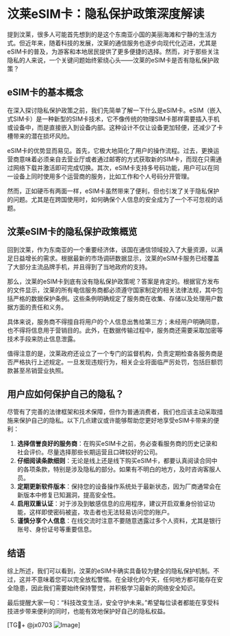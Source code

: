 # 汶莱eSIM卡：隐私保护政策深度解读

提到汶莱，很多人可能首先想到的是这个东南亚小国的美丽海滩和宁静的生活方式。但近年来，随着科技的发展，汶莱的通信服务也逐步向现代化迈进，尤其是eSIM卡的普及，为游客和本地居民提供了更多便捷的选择。然而，对于那些关注隐私的人来说，一个关键问题始终萦绕心头——汶莱的eSIM卡是否有隐私保护政策？

## eSIM卡的基本概念

在深入探讨隐私保护政策之前，我们先简单了解一下什么是eSIM卡。eSIM（嵌入式SIM卡）是一种新型的SIM卡技术，它不像传统的物理SIM卡那样需要插入手机或设备中，而是直接嵌入到设备内部。这种设计不仅让设备更加轻便，还减少了卡槽带来的潜在损坏风险。

eSIM卡的优势显而易见。首先，它极大地简化了用户的操作流程。过去，更换运营商意味着必须亲自去营业厅或者通过邮寄的方式获取新的SIM卡，而现在只需通过网络下载并激活即可完成切换。其次，eSIM卡支持多号码功能，用户可以在同一设备上同时使用多个运营商的服务，比如工作和个人号码分开管理。

然而，正如硬币有两面一样，eSIM卡虽然带来了便利，但也引发了关于隐私保护的问题。尤其是在跨国使用时，如何确保个人信息的安全成为了一个不可忽视的话题。

## 汶莱eSIM卡的隐私保护政策概览

回到汶莱，作为东南亚的一个重要经济体，该国在通信领域投入了大量资源，以满足日益增长的需求。根据最新的市场调研数据显示，汶莱的eSIM卡服务已经覆盖了大部分主流品牌手机，并且得到了当地政府的支持。

那么，汶莱的eSIM卡到底有没有隐私保护政策呢？答案是肯定的。根据官方发布的文件显示，汶莱的所有电信服务商都必须遵守国家制定的相关法律法规，其中包括严格的数据保护条例。这些条例明确规定了服务商在收集、存储以及处理用户数据方面的责任和义务。

具体来说，服务商不得擅自将用户的个人信息出售给第三方；未经用户明确同意，也不得将信息用于营销目的。此外，在数据传输过程中，服务商还需要采取加密等技术手段来防止信息泄露。

值得注意的是，汶莱政府还设立了一个专门的监督机构，负责定期检查各服务商是否严格执行上述规定。一旦发现违规行为，相关企业将面临严厉处罚，包括巨额罚款甚至吊销营业执照。

## 用户应如何保护自己的隐私？

尽管有了完善的法律框架和技术保障，但作为普通消费者，我们也应该主动采取措施来保护自己的隐私。以下几点建议或许能够帮助您更好地享受eSIM卡带来的便利：

1. **选择信誉良好的服务商**：在购买eSIM卡之前，务必查看服务商的历史记录和社会评价。尽量选择那些长期运营且口碑较好的公司。
2. **仔细阅读条款细则**：无论是线上还是线下购买eSIM卡，都要认真阅读合同中的各项条款，特别是涉及隐私的部分。如果有不明白的地方，及时咨询客服人员。
3. **定期更新软件版本**：保持您的设备操作系统处于最新状态，因为厂商通常会在新版本中修复已知漏洞，提高安全性。
4. **启用双重认证**：对于涉及到敏感信息的应用程序，建议开启双重身份验证功能，这样即使密码被盗，攻击者也无法轻易访问您的账户。
5. **谨慎分享个人信息**：在线交流时注意不要随意透露过多个人资料，尤其是银行账号、身份证号等重要信息。

## 结语

综上所述，我们可以看到，汶莱的eSIM卡确实具备较为健全的隐私保护机制。不过，这并不意味着您可以完全放松警惕。在全球化的今天，任何地方都可能存在安全隐患，因此我们需要始终保持警觉，并积极学习最新的网络安全知识。

最后提醒大家一句：“科技改变生活，安全守护未来。”希望每位读者都能在享受科技进步带来便利的同时，也能有效地保护好自己的隐私权益。

[TG💪+ @jx0703 ![Image](https://github.com/user-attachments/assets/dbca1d08-cadb-493c-b0ec-ad6f7a83f270)]
